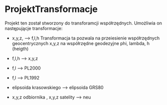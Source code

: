 # ProjektTransformacje
Projekt ten został stworzony do transforamcji współrzędnych. Umożliwia on następującje transformacje:

- x,y,z, --> f,l,h 
Transformacja ta pozwala na przeiesienie współrzędnych geocentrycznych x,y,z na współrzędne geodezyjne phi, lambda, h (heigth)

- f,l,h --> x,y,z


- f,l   --> PL2000

- f,l   --> PL1992

- elipsoida krasowskiego --> elipsoida GRS80

- x,y,z odbiornika , x,y,z satelity --> neu


